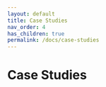 ```yaml
---
layout: default
title: Case Studies
nav_order: 4
has_children: true
permalink: /docs/case-studies
---
```

# Case Studies